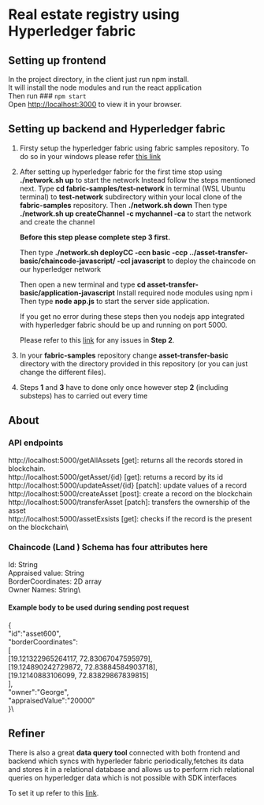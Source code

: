 # Real estate registry using Hyperledger fabric

## Setting up frontend

In the project directory, in the client just run npm install.\
It will install the node modules and run the react application\
Then run ### `npm start`\
Open [http://localhost:3000](http://localhost:3000) to view it in your browser.

## Setting up backend and Hyperledger fabric

1. Firsty setup the hyperledger fabric using fabric samples repository.
   To do so in your windows please refer [this link](https://www.codementor.io/@arvindmaurya/hyperledger-fabric-on-windows-1hjjorw68p)

2. After setting up hyperledger fabric for the first time stop using **./network.sh up** to start the network
   Instead follow the steps mentioned next.
   Type **cd fabric-samples/test-network** in terminal (WSL Ubuntu terminal) to **test-network** subdirectory within your local clone of the **fabric-samples** repository.
   Then **./network.sh down**
   Then type **./network.sh up createChannel -c mychannel -ca** to start the network and create the channel

   **Before this step please complete step **3** first.**

   Then type **./network.sh deployCC -ccn basic -ccp ../asset-transfer-basic/chaincode-javascript/ -ccl javascript** to deploy the chaincode on our hyperledger network

   Then open a new terminal and type **cd asset-transfer-basic/application-javascript**
   Install required node modules using npm i
   Then type **node app.js** to start the server side application.

   If you get no error during these steps then you nodejs app integrated with hyperledger fabric should be up and running on port 5000.

   Please refer to this [link](https://hyperledger-fabric.readthedocs.io/en/release-2.2/write_first_app.html#:~:text=Install%20Homebrew.,Run%20npm%20install%20.) for any issues in **Step 2**.

3. In your **fabric-samples** repository change **asset-transfer-basic** directory with the directory provided in this repository (or you can just change the different files).

4. Steps **1** and **3** have to done only once however step **2** (including substeps) has to carried out every time

## About

### API endpoints

http://localhost:5000/getAllAssets [get]: returns all the records stored in blockchain.\
http://localhost:5000/getAsset/{id} [get]: returns a record by its id\
http://localhost:5000/updateAsset/{id} [patch]: update values of a record\
http://localhost:5000/createAsset [post]: create a record on the blockchain\
http://localhost:5000/transferAsset [patch]: transfers the ownership of the asset\
http://localhost:5000/assetExsists [get]: checks if the record is the present on the blockchain\

### Chaincode (Land ) Schema has four attributes here

Id: String\
Appraised value: String\
BorderCoordinates: 2D array\
Owner Names: String\

#### Example body to be used during sending post request

{\
"id":"asset600",\
"borderCoordinates":\
[\
[19.121322965264117, 72.83067047595979],\
[19.124890242729872, 72.83884584903718],\
[19.12140883106099, 72.83829867839815]\
],\
"owner":"George",\
"appraisedValue":"20000"\
}\

## Refiner

There is also a great **data query tool** connected with both frontend and backend which syncs with hyperleder fabric periodically,fetches its data and stores it in a relational database and allows us to perform rich relational queries on hyperledger data which is not possible with SDK interfaces

To set it up refer to this [link](https://github.com/FujitsuLaboratories/Ledger-Data-Refiner).
